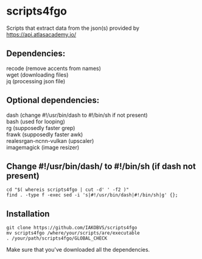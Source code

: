 # scripts4fgo
Scripts that extract data from the json(s) provided by https://api.atlasacademy.io/
## Dependencies:
recode (remove accents from names)
<br/> wget
(downloading files)
<br/> jq
(processing json file)
## Optional dependencies:
dash (change #!/usr/bin/dash to #!/bin/sh if not present)
<br/>
bash (used for looping)
<br/>
rg (supposedly faster grep)
<br/>
frawk (supposedly faster awk)
<br/>
realesrgan-ncnn-vulkan (upscaler)
<br/>
imagemagick (image resizer)
## Change #!/usr/bin/dash/ to #!/bin/sh (if dash not present)
```
cd "$( whereis scripts4fgo | cut -d' ' -f2 )"
find . -type f -exec sed -i 's|#!/usr/bin/dash|#!/bin/sh|g' {};
```
## Installation
```
git clone https://github.com/IAKOBVS/scripts4fgo
mv scripts4fgo /where/your/scripts/are/executable
. /your/path/scripts4fgo/GLOBAL_CHECK
```
Make sure that you've downloaded all the dependencies.
